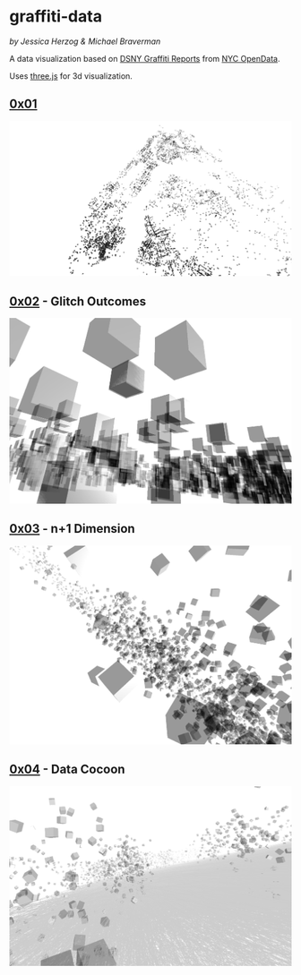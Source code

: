 # graffiti-data
*by Jessica Herzog & Michael Braverman*

A data visualization based on [DSNY Graffiti Reports]( https://data.cityofnewyork.us/City-Government/DSNY-Graffiti-Information/gpwd-npar) from [ NYC OpenData](https://data.cityofnewyork.us/).

Uses [three.js](https://threejs.org/) for 3d visualization.

## [0x01](https://jessherzog.github.io/graffiti-data/01/index.html)
![0x01](img/01.png)

## [0x02](https://jessherzog.github.io/graffiti-data/02/index.html) - Glitch Outcomes
![0x02](img/02.png)

## [0x03](https://jessherzog.github.io/graffiti-data/03/index.html) - n+1 Dimension
![0x03](img/03.png)

## [0x04](https://jessherzog.github.io/graffiti-data/04/index.html) - Data Cocoon
![0x04](img/04.png)
